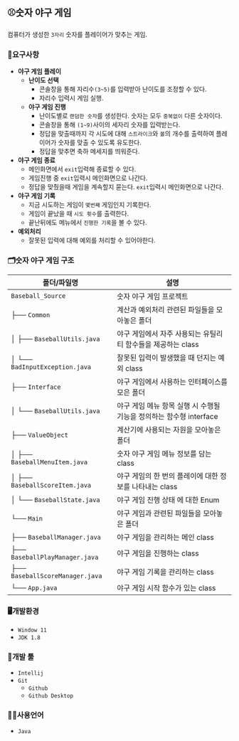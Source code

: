 ## ⚾숫자 야구 게임
컴퓨터가 생성한 `3자리` 숫자를 플레이어가 맞추는 게임.

### 📖요구사항
- **야구 게임 플레이**
    - **난이도 선택**
        - 콘솔창을 통해 자리수`(3~5)`를 입력받아 난이도를 조정할 수 있다.
        - 자리수 입력시 게임 실행.
    - **야구 게임 진행**
        - 난이도별로 `랜덤한 숫자`를 생성한다. 숫자는 모두 `중복없이` 다른 숫자이다.
        - 콘솔창을 통해 `(1~9)`사이의 세자리 숫자를 입력받는다.
        - 정답을 맞출때까지 각 시도에 대해 `스트라이크`와 `볼`의 개수를 출력하여 플레이어가 숫자를 맞출 수 있도록 유도한다.
        - 정답을 맞추면 축하 메세지를 띄워준다.
- **야구 게임 종료**
    - 메인화면에서 `exit`입력해 종료할 수 있다.
    - 게임진행 중 `exit`입력시 메인화면으로 나간다.
    - 정답을 맞췄을때 게임을 계속할지 묻는다. `exit`입력시 메인화면으로 나간다.
- **야구 게임 기록**
    - 지금 시도하는 게임이 `몇번째` 게임인지 기록한다.
    - 게임이 끝났을 때 `시도 횟수`를 출력한다.
    - 끝난뒤에도 메뉴에서 `진행한 기록`을 볼 수 있다.
- **예외처리**
    - 잘못된 입력에 대해 예외를 처리할 수 있어야한다.

### 🗂️숫자 야구 게임 구조
| 폴더/파일명                                   | 설명                                         |                        
| ----------------------------------------------|----------------------------------------------|
| `Baseball_Source`                             | 숫자 야구 게임 프로젝트 |                
| ├── `Common`                                  | 계산과 예외처리 관련된 파일들을 모아놓은 폴더 |
| │   ├── `BaseballUtils.java`                  | 야구 게임에서 자주 사용되는 유틸리티 함수들을 제공하는 class |
| │   └── `BadInputException.java`              | 잘못된 입력이 발생했을 때 던지는 예외 class |
| ├── `Interface`                               | 야구 게임에서 사용하는 인터페이스를 모은 폴더 |
| │   └── `BaseballUtils.java`                  | 야구 게임 메뉴 항목 실행 시 수행될 기능을 정의하는 함수형 interface |
| ├── `ValueObject`                             | 계산기에 사용되는 자원을 모아놓은 폴더 |
| │   ├── `BaseballMenuItem.java`               | 숫자 야구 게임 메뉴 정보를 담는 class |
| │   ├── `BaseballScoreItem.java`              | 야구 게임의 한 번의 플레이에 대한 정보를 나타내는 class |
| │   └── `BaseballState.java`                  | 야구 게임 진행 상태 에 대한 Enum |
| └── `Main`                                    | 야구 게임과 관련된 파일들을 모아놓은 폴더 |
|     ├── `BaseballManager.java`                | 야구 게임을 관리하는 메인 class | 
|     ├── `BaseballPlayManager.java`            | 야구 게임을 진행하는 class | 
|     ├── `BaseballScoreManager.java`           | 야구 게임 기록을 관리하는 class | 
|     └── `App.java`                            | 야구 게임 시작 함수가 있는 class |

### 🖥️개발환경
- `Window 11`
- `JDK 1.8`

### 🔨개발 툴
- `Intellij`
- `Git`
    - `Github`
    - `Github Desktop`

### 🧑‍💻사용언어
- `Java`